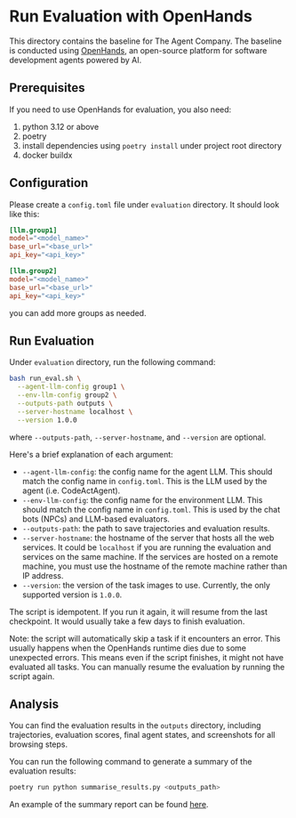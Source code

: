 # Run Evaluation with OpenHands

This directory contains the baseline for The Agent Company. The baseline is conducted using
[OpenHands](https://github.com/All-Hands-AI/OpenHands), an open-source platform for software development agents powered by AI.

## Prerequisites

If you need to use OpenHands for evaluation, you also need:
1. python 3.12 or above
2. poetry
3. install dependencies using `poetry install` under project root directory
4. docker buildx

## Configuration

Please create a `config.toml` file under `evaluation` directory. It should look like this:

```toml
[llm.group1]
model="<model_name>"
base_url="<base_url>"
api_key="<api_key>"

[llm.group2]
model="<model_name>"
base_url="<base_url>"
api_key="<api_key>"
```

you can add more groups as needed.

## Run Evaluation

Under `evaluation` directory, run the following command:

```bash
bash run_eval.sh \
  --agent-llm-config group1 \
  --env-llm-config group2 \
  --outputs-path outputs \
  --server-hostname localhost \
  --version 1.0.0
```

where `--outputs-path`, `--server-hostname`, and `--version` are optional.

Here's a brief explanation of each argument:

- `--agent-llm-config`: the config name for the agent LLM. This should match the config name in `config.toml`. This is the LLM used by the agent (i.e. CodeActAgent).
- `--env-llm-config`: the config name for the environment LLM. This should match the config name in `config.toml`. This is used by the chat bots (NPCs) and LLM-based evaluators.
- `--outputs-path`: the path to save trajectories and evaluation results.
- `--server-hostname`: the hostname of the server that hosts all the web services. It could be `localhost` if you are running the evaluation and services on the same machine. If the services are hosted on a remote machine, you must use the hostname of the remote machine rather than IP address.
- `--version`: the version of the task images to use. Currently, the only supported version is `1.0.0`.

The script is idempotent. If you run it again, it will resume from the last checkpoint.
It would usually take a few days to finish evaluation.

Note: the script will automatically skip a task if it encounters an error. This usually
happens when the OpenHands runtime dies due to some unexpected errors. This means even
if the script finishes, it might not have evaluated all tasks. You can manually resume
the evaluation by running the script again.

## Analysis

You can find the evaluation results in the `outputs` directory, including trajectories,
evaluation scores, final agent states, and screenshots for all browsing steps.

You can run the following command to generate a summary of the evaluation results:

```bash
poetry run python summarise_results.py <outputs_path>
```

An example of the summary report can be found [here](https://github.com/TheAgentCompany/experiments/tree/main/evaluation/1.0.0/20241217_OpenHands-0.14.2-sonnet-20241022).
